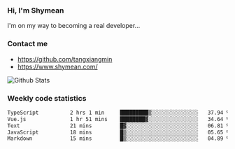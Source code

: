 ### Hi, I'm Shymean

I'm on my way to becoming a real developer...

### Contact me

- <https://github.com/tangxiangmin>
- <https://www.shymean.com/>

![Github Stats](https://github-readme-stats.vercel.app/api?username=tangxiangmin&show_icons=true&theme=dark)


###  Weekly code statistics

<!--START_SECTION:waka-->

```txt
TypeScript          2 hrs 1 min     █████████▒░░░░░░░░░░░░░░░   37.94 %
Vue.js              1 hr 51 mins    ████████▓░░░░░░░░░░░░░░░░   34.64 %
Text                21 mins         █▓░░░░░░░░░░░░░░░░░░░░░░░   06.81 %
JavaScript          18 mins         █▒░░░░░░░░░░░░░░░░░░░░░░░   05.65 %
Markdown            15 mins         █▒░░░░░░░░░░░░░░░░░░░░░░░   04.89 %
```

<!--END_SECTION:waka-->